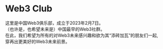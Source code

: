 # Web3 Club
这里是中国Web3俱乐部，成立于2023年2月7日。<br>
（也许是，也希望未来是）中国最早的Web3社群。<br>
在此，我们希望为所有的对Web3未来感兴趣和欲为其“添砖加瓦”的朋友们一起,<br>
穿再出更美好的Web3未来前景。
